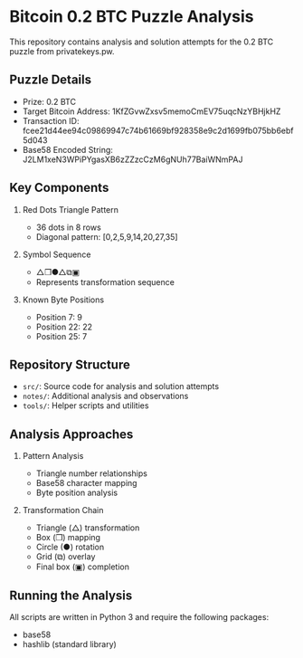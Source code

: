 # Bitcoin 0.2 BTC Puzzle Analysis

This repository contains analysis and solution attempts for the 0.2 BTC puzzle from privatekeys.pw.

## Puzzle Details

- Prize: 0.2 BTC
- Target Bitcoin Address: 1KfZGvwZxsv5memoCmEV75uqcNzYBHjkHZ
- Transaction ID: fcee21d44ee94c09869947c74b61669bf928358e9c2d1699fb075bb6ebf5d043
- Base58 Encoded String: J2LM1xeN3WPiPYgasXB6zZZzcCzM6gNUh77BaiWNmPAJ

## Key Components

1. Red Dots Triangle Pattern
   - 36 dots in 8 rows
   - Diagonal pattern: [0,2,5,9,14,20,27,35]

2. Symbol Sequence
   - △❒●△⧉▣
   - Represents transformation sequence

3. Known Byte Positions
   - Position 7: 9
   - Position 22: 22
   - Position 25: 7

## Repository Structure

- `src/`: Source code for analysis and solution attempts
- `notes/`: Additional analysis and observations
- `tools/`: Helper scripts and utilities

## Analysis Approaches

1. Pattern Analysis
   - Triangle number relationships
   - Base58 character mapping
   - Byte position analysis

2. Transformation Chain
   - Triangle (△) transformation
   - Box (❒) mapping
   - Circle (●) rotation
   - Grid (⧉) overlay
   - Final box (▣) completion

## Running the Analysis

All scripts are written in Python 3 and require the following packages:
- base58
- hashlib (standard library)